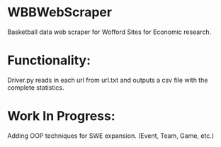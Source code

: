 # WBBWebScraper
Basketball data web scraper for Wofford Sites for Economic research.

# Functionality:
Driver.py reads in each url from url.txt and outputs a csv file with the complete statistics.

# Work In Progress:
Adding OOP techniques for SWE expansion. (Event, Team, Game, etc.)
